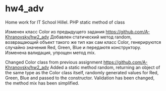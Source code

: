 # hw4_adv
Home work for IT School Hillel. PHP static method of class

Изменен класс Color из предыдущего задания https://github.com/A-Khranovsky/hw2_adv
Добавлен статический метод random, возвращающий объект такого же тип как сам класс Color, генерируются случайно значения Red, Green, Blue и
передаютя конструктору.
Изменена валидация, упрощен метод mix.

Changed Color class from previous assignment https://github.com/A-Khranovsky/hw2_adv
Added a static method random, returning an object of the same type as the Color class itself, randomly generated values ​​for Red, Green, Blue and
passed to the constructor.
Validation has been changed, the method mix has been simplified.
